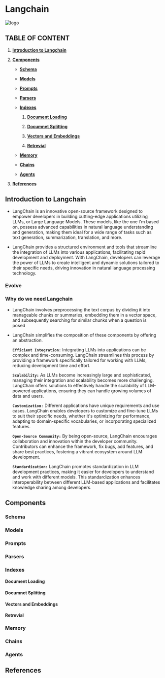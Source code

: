 # Langchain

![logo](https://media.gettyimages.com/id/1801115823/photo/in-this-photo-illustration-the-langchain-logo-is-displayed.jpg?b=1&s=594x594&w=0&k=20&c=OpkcRRc6G8I_-jYYk4Tgu5gWVtgYilTypQ4naXcNJqU=)

## TABLE OF CONTENT

1. [**Introduction to Langchain**](#Introduction-to-Langchain)

2. [**Components**](#Components)

    - [**Schema**](#Schema)

    - [**Models**](#Models)

    - [**Prompts**](#Prompts)

    - [**Parsers**](#Parsers)

    - [**Indexes**](#Indexes)

        1. [**Document Loading**](#Document-Loading)   

        2. [**Documnet Splitting**](#Documnet-Splitting)  

        3. [**Vectors and Embeddings**](#Vectors-and-Embeddings) 

        4. [**Retrevial**](#retrevial)

    - [**Memory**](#Memory)

    - [**Chains**](#Chains)

    - [**Agents**](#Agents)

6. [**References**](#References)

## Introduction to Langchain

- LangChain is an innovative open-source framework designed to empower developers in building cutting-edge applications utilizing LLMs, or Large Language Models. These models, like the one I'm based on, possess advanced capabilities in natural language understanding and generation, making them ideal for a wide range of tasks such as text generation, summarization, translation, and more. 

- LangChain provides a structured environment and tools that streamline the integration of LLMs into various applications, facilitating rapid development and deployment. With LangChain, developers can leverage the power of LLMs to create intelligent and dynamic solutions tailored to their specific needs, driving innovation in natural language processing technology.

### Evolve 
### Why do we need Langchain

- LangChain involves preprocessing the text corpus by dividing it into manageable chunks or summaries, embedding them in a vector space, and subsequently searching for similar chunks when a question is posed

- LangChain simplifies the composition of these components by offering an abstraction.

    **`Efficient Integration:`** Integrating LLMs into applications can be complex  and time-consuming. LangChain streamlines this process by providing a framework  specifically tailored for working with LLMs, reducing development time and effort.


    **`Scalability:`** As LLMs become increasingly large and sophisticated, managing    their integration and scalability becomes more challenging. LangChain offers   solutions to effectively handle the scalability of LLM-powered applications,  ensuring they can handle growing volumes of data and users.


    **`Customization:`** Different applications have unique requirements and use    cases. LangChain enables developers to customize and fine-tune LLMs to suit their  specific needs, whether it's optimizing for performance, adapting to     domain-specific vocabularies, or incorporating specialized features.


    **`Open-Source Community:`** By being open-source, LangChain encourages     collaboration and innovation within the developer community. Contributors can   enhance the framework, fix bugs, add features, and share best practices,  fostering a vibrant ecosystem around LLM development.


    **`Standardization:`** LangChain promotes standardization in LLM development    practices, making it easier for developers to understand and work with different   models. This standardization enhances interoperability between different  LLM-based applications and facilitates knowledge sharing among developers.

## Components
### Schema
### Models
### Prompts
### Parsers
### Indexes
#### Document Loading 
#### Documnet Splitting
#### Vectors and Embeddings
#### Retrevial
### Memory
### Chains
### Agents
## References

